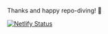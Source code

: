 

Thanks and happy repo-diving! 🤿 

[![Netlify Status](https://api.netlify.com/api/v1/badges/d0fa3a54-14e4-4096-84db-d701ee0b3c0e/deploy-status)](https://app.netlify.com/sites/afilser/deploys)